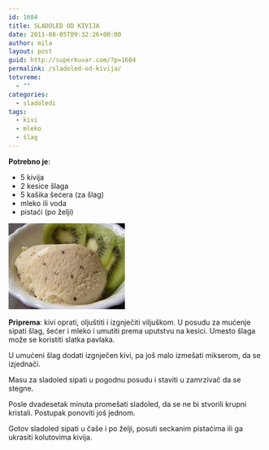 ```yaml
---
id: 1604
title: SLADOLED OD KIVIJA
date: 2011-08-05T09:32:26+00:00
author: mila
layout: post
guid: http://superkuvar.com/?p=1604
permalink: /sladoled-od-kivija/
totvreme:
  - ""
categories:
  - sladoledi
tags:
  - kivi
  - mleko
  - šlag
---
```

**Potrebno je**:

  * 5 kivija
  * 2 kesice šlaga
  * 5 kašika šećera (za šlag)
  * mleko ili voda
  * pistaći (po želji)

<img class="alignnone size-full wp-image-1605" title="sladoledkivi" src="/wp-content/uploads/2011/08/sladoledkivi-e1312536586878.jpg" alt="" width="229" height="169" /> 

**Priprema**: kivi oprati, oljuštiti i izgnječiti viljuškom. U posudu za mućenje sipati šlag, šećer i mleko i umutiti prema uputstvu na kesici. Umesto šlaga može se koristiti slatka pavlaka.

U umućeni šlag dodati izgnječen kivi, pa još malo izmešati mikserom, da se izjednači.

Masu za sladoled sipati u pogodnu posudu i staviti u zamrzivač da se stegne.

Posle dvadesetak minuta promešati sladoled, da se ne bi stvorili krupni kristali. Postupak ponoviti još jednom.

Gotov sladoled sipati u čaše i po želji, posuti seckanim pistaćima ili ga ukrasiti kolutovima kivija.